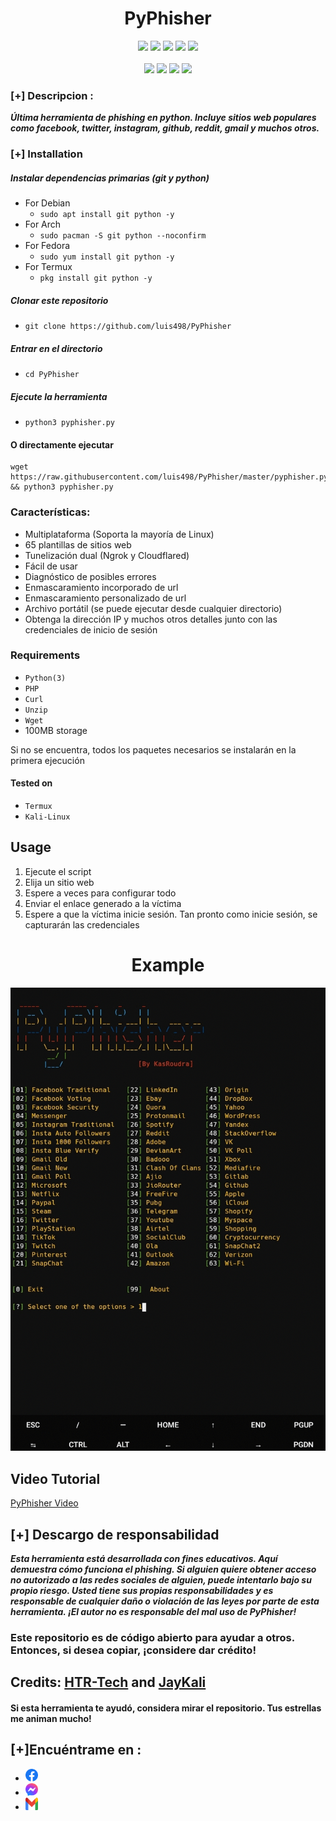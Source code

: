 <h1 align="center">PyPhisher</h1>

<p align="center">
  <img src="https://img.shields.io/badge/Version-1.6-green?style=for-the-badge">
  <img src="https://img.shields.io/github/stars/luis498/pyphisher?style=for-the-badge&color=orange">
  <img src="https://img.shields.io/github/forks/luis498/pyphisher?color=cyan&style=for-the-badge&color=purple">
  <img src="https://img.shields.io/github/issues/luis498/pyphisher?color=red&style=for-the-badge">
  <img src="https://img.shields.io/github/license/luis498/pyphisher?style=for-the-badge&color=blue">   
<br>
<br>
  <img src="https://img.shields.io/badge/Author-luis498-purple?style=flat-square">
  <img src="https://img.shields.io/badge/Open%20Source-Yes-cyan?style=flat-square">
  <img src="https://img.shields.io/badge/Made%20in-Bangladesh-green?colorA=%23ff0000&colorB=%23017e40&style=flat-square">
  <img src="https://img.shields.io/badge/Written%20In-Python-blue?style=flat-square">
</p>


### [+] Descripcion :

***Última herramienta de phishing en python. Incluye sitios web populares como facebook, twitter, instagram, github, reddit, gmail y muchos otros.***

### [+] Installation

##### Instalar dependencias primarias (git y python)

 - For Debian
    - ```sudo apt install git python -y```
 - For Arch
    - ```sudo pacman -S git python --noconfirm```
 - For Fedora
    - ```sudo yum install git python -y```
 - For Termux
    - ```pkg install git python -y```

##### Clonar este repositorio

 - ```git clone https://github.com/luis498/PyPhisher```

##### Entrar en el directorio
 - ```cd PyPhisher```

##### Ejecute la herramienta
 - ```python3 pyphisher.py```

#### O directamente ejecutar
```
wget https://raw.githubusercontent.com/luis498/PyPhisher/master/pyphisher.py && python3 pyphisher.py

```

### Características:

- Multiplataforma (Soporta la mayoría de Linux)
- 65 plantillas de sitios web
- Tunelización dual (Ngrok y Cloudflared)
- Fácil de usar
- Diagnóstico de posibles errores
- Enmascaramiento incorporado de url
- Enmascaramiento personalizado de url
- Archivo portátil (se puede ejecutar desde cualquier directorio)
- Obtenga la dirección IP y muchos otros detalles junto con las credenciales de inicio de sesión
  
### Requirements

 - `Python(3)`
 - `PHP`
 - `Curl`
 - `Unzip`
 - `Wget`
 - 100MB storage 
 
Si no se encuentra, todos los paquetes necesarios se instalarán en la primera ejecución

#### Tested on

 - `Termux`
 - `Kali-Linux`

## Usage

1. Ejecute el script
2. Elija un sitio web
3. Espere a veces para configurar todo
4. Enviar el enlace generado a la víctima
5. Espere a que la víctima inicie sesión. Tan pronto como inicie sesión, se capturarán las credenciales

<h1 align="center">Example</h1>

![PyPhisher](files/pyphisher.gif)

## Video Tutorial
<a href="https://rebrand.ly/pyphishervideo">PyPhisher Video</a>

## [+] Descargo de responsabilidad
***Esta herramienta está desarrollada con fines educativos. Aquí demuestra cómo funciona el phishing. Si alguien quiere obtener acceso no autorizado a las redes sociales de alguien, puede intentarlo bajo su propio riesgo. Usted tiene sus propias responsabilidades y es responsable de cualquier daño o violación de las leyes por parte de esta herramienta. ¡El autor no es responsable del mal uso de PyPhisher!***

### Este repositorio es de código abierto para ayudar a otros. Entonces, si desea copiar, ¡considere dar crédito!

## Credits: <a href="https://github.com/htr-tech/zphisher">HTR-Tech</a> and <a href="https://github.com/jaykali/maskphish">JayKali</a>

####  Si esta herramienta te ayudó, considera mirar el repositorio. Tus estrellas me animan mucho!

## [+]Encuéntrame en :
<ul>
<li><a href="https://facebook.com/"><img src="https://github.com/KasRoudra/kasweb/raw/main/assets/facebook.png" alt="facebook" width="20px" height="20px"></a></li>
<li><a href="https://m.me/"><img src="https://github.com/KasRoudra/kasweb/raw/main/assets/messenger.png" alt="messenger" width="20px" height="20px"></a></li>
<li><a href="mailto://@gmail.com"><img src="https://github.com/KasRoudra/kasweb/raw/main/assets/gmail.png" alt="email" width="20px" height="20px"></a></li>
</ul>
